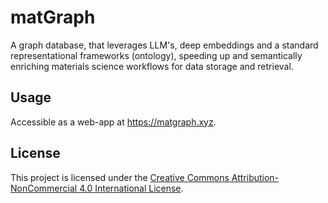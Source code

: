 # matGraph
A graph database, that leverages LLM's, deep embeddings and a standard representational frameworks (ontology), speeding up and semantically enriching materials science workflows for data storage and retrieval.

## Usage
Accessible as a web-app at https://matgraph.xyz.

## License

This project is licensed under the [Creative Commons Attribution-NonCommercial 4.0 International License](https://creativecommons.org/licenses/by-nc/4.0/legalcode). 
